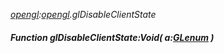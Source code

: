 _[opengl](../../modules/opengl/opengl-module.md):[opengl](../../modules/opengl/opengl-module.md).glDisableClientState_
##### Function glDisableClientState:Void( a:[GLenum](../../modules/opengl/opengl-glenum.md) )
